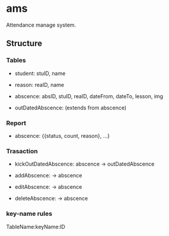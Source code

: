 # ams

Attendance manage system.

## Structure

### Tables

- student: stuID, name

- reason: reaID, name

- abscence: absID, stuID, reaID, dateFrom, dateTo, lesson, img

- outDatedAbscence: (extends from abscence)

### Report

- abscence: {{status, count, reason}, ...}

### Trasaction

- kickOutDatedAbscence: abscence -> outDatedAbscence

- addAbscence: -> abscence

- editAbscence: -> abscence

- deleteAbscence: -> abscence

### key-name rules

TableName:keyName:ID
